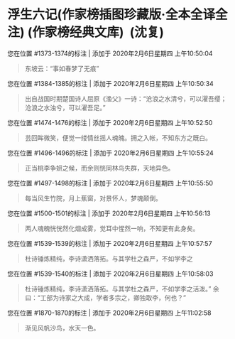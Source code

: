 # 浮生六记(作家榜插图珍藏版·全本全译全注) (作家榜经典文库)  (沈复)

您在位置 #1373-1374的标注 | 添加于 2020年2月6日星期四 上午10:50:04

>东坡云：“事如春梦了无痕”

您在位置 #1384-1385的标注 | 添加于 2020年2月6日星期四 上午10:50:34

>出自战国时期楚国诗人屈原《渔父》一诗：“沧浪之水清兮，可以濯吾缨；沧浪之水浊兮，可以濯吾足。”

您在位置 #1474-1476的标注 | 添加于 2020年2月6日星期四 上午10:52:50

>芸回眸微笑，便觉一缕情丝摇人魂魄。拥之入帐，不知东方之既白。

您在位置 #1496-1496的标注 | 添加于 2020年2月6日星期四 上午10:55:24

>正当桃李争妍之候，而余则恍同林鸟失群，天地异色。

您在位置 #1497-1498的标注 | 添加于 2020年2月6日星期四 上午10:55:50

>每当风生竹院，月上蕉窗，对景怀人，梦魂颠倒。

您在位置 #1500-1501的标注 | 添加于 2020年2月6日星期四 上午10:56:13

>两人魂魄恍恍然化烟成雾，觉耳中惺然一响，不知更有此身矣。

您在位置 #1539-1539的标注 | 添加于 2020年2月6日星期四 上午10:57:57

>杜诗锤炼精纯，李诗潇洒落拓。与其学杜之森严，不如学李之

您在位置 #1539-1540的标注 | 添加于 2020年2月6日星期四 上午10:58:03

>杜诗锤炼精纯，李诗潇洒落拓。与其学杜之森严，不如学李之活泼。” 余曰：“工部为诗家之大成，学者多宗之，卿独取李，何也？”

您在位置 #1870-1870的标注 | 添加于 2020年2月6日星期四 上午11:02:58

>渐见风帆沙鸟，水天一色。